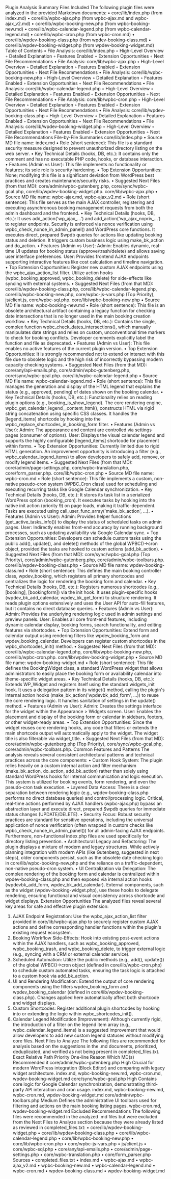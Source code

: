 Plugin Analysis Summary
Files Included
The following plugin files were analyzed in the provided Markdown documents:
• core/lib/index.php (from index.md)
• core/lib/wpbc-ajax.php (from wpbc-ajax.md and wpbc-ajax_v2.md)
• core/lib/wpbc-booking-new.php (from wpbc-booking-new.md)
• core/lib/wpbc-calendar-legend.php (from wpbc-calendar-legend.md)
• core/lib/wpbc-cron.php (from wpbc-cron.md)
• core/lib/wpdev-booking-class.php (from wpdev-booking-class.md)
• core/lib/wpdev-booking-widget.php (from wpdev-booking-widget.md)
Table of Contents
• File Analysis: core/lib/index.php
    ◦ High-Level Overview
    ◦ Detailed Explanation
    ◦ Features Enabled
    ◦ Extension Opportunities
    ◦ Next File Recommendations
• File Analysis: core/lib/wpbc-ajax.php
    ◦ High-Level Overview
    ◦ Detailed Explanation
    ◦ Features Enabled
    ◦ Extension Opportunities
    ◦ Next File Recommendations
• File Analysis: core/lib/wpbc-booking-new.php
    ◦ High-Level Overview
    ◦ Detailed Explanation
    ◦ Features Enabled
    ◦ Extension Opportunities
    ◦ Next File Recommendations
• File Analysis: core/lib/wpbc-calendar-legend.php
    ◦ High-Level Overview
    ◦ Detailed Explanation
    ◦ Features Enabled
    ◦ Extension Opportunities
    ◦ Next File Recommendations
• File Analysis: core/lib/wpbc-cron.php
    ◦ High-Level Overview
    ◦ Detailed Explanation
    ◦ Features Enabled
    ◦ Extension Opportunities
    ◦ Next File Recommendations
• File Analysis: core/lib/wpdev-booking-class.php
    ◦ High-Level Overview
    ◦ Detailed Explanation
    ◦ Features Enabled
    ◦ Extension Opportunities
    ◦ Next File Recommendations
• File Analysis: core/lib/wpdev-booking-widget.php
    ◦ High-Level Overview
    ◦ Detailed Explanation
    ◦ Features Enabled
    ◦ Extension Opportunities
    ◦ Next File Recommendations
File-by-File Summaries
core/lib/index.php
• Source MD file name: index.md
• Role (short sentence): This file is a standard security measure designed to prevent unauthorized directory listing on the web server.
• Key Technical Details (hooks, DB, etc.): It contains only the comment <?php // Silence is golden. ?> and has no executable PHP code, hooks, or database interaction.
• Features (Admin vs User): This file implements no functionality or features; its sole role is security hardening.
• Top Extension Opportunities: None; modifying this file is a significant deviation from WordPress best practices and creates maintenance/security risks.
• Suggested Next Files (from that MD): core/admin/wpbc-gutenberg.php, core/sync/wpbc-gcal.php, core/lib/wpdev-booking-widget.php.
core/lib/wpbc-ajax.php
• Source MD file name: wpbc-ajax.md, wpbc-ajax_v2.md
• Role (short sentence): This file serves as the main AJAX controller, registering and executing asynchronous booking management requests from both the admin dashboard and the frontend.
• Key Technical Details (hooks, DB, etc.): It uses add_action('wp_ajax_...') and add_action('wp_ajax_nopriv_...') to register endpoints. Security is enforced via nonce verification using wpbc_check_nonce_in_admin_panel() and WordPress core functions. It executes direct, prepared $wpdb queries for actions like updating booking status and deletion. It triggers custom business logic using make_bk_action and do_action.
• Features (Admin vs User): Admin: Enables dynamic, real-time UI updates for booking status (approve/trash/delete) and allows saving user interface preferences. User: Provides frontend AJAX endpoints supporting interactive features like cost calculation and timeline navigation.
• Top Extension Opportunities: Register new custom AJAX endpoints using the wpbc_ajax_action_list filter. Utilize action hooks (wpbc_booking_approved, wpbc_booking_delete) for side-effects like syncing with external systems.
• Suggested Next Files (from that MD): core/lib/wpdev-booking-class.php, core/lib/wpbc-calendar-legend.php, core/lib/wpbc-booking-new.php, core/wpbc-js-vars.php (Top Priority), js/client.js, core/wpbc-sql.php.
core/lib/wpbc-booking-new.php
• Source MD file name: wpbc-booking-new.md
• Role (short sentence): This file is an obsolete architectural artifact containing a legacy function for checking date intersections that is no longer used in the main booking creation workflow.
• Key Technical Details (hooks, DB, etc.): Contains the single, complex function wpbc_check_dates_intersections(), which manually manipulates date strings and relies on custom, unconventional time markers to check for booking conflicts. Developer comments explicitly label the function and file as deprecated.
• Features (Admin vs User): This file enables no active features of the current plugin version.
• Top Extension Opportunities: It is strongly recommended not to extend or interact with this file due to obsolete logic and the high risk of incorrectly bypassing modern capacity checking systems.
• Suggested Next Files (from that MD): core/any/api-emails.php, core/admin/wpbc-gutenberg.php, core/sync/wpbc-gcal.php.
core/lib/wpbc-calendar-legend.php
• Source MD file name: wpbc-calendar-legend.md
• Role (short sentence): This file manages the generation and display of the HTML legend that explains the status (e.g., approved, pending) of dates shown on the booking calendar.
• Key Technical Details (hooks, DB, etc.): Functionality relies on reading plugin options (e.g., booking_is_show_legend). The core rendering engine, wpbc_get_calendar_legend__content_html(), constructs HTML via rigid string concatenation using specific CSS classes. It handles the [legend_items] shortcode by hooking into the wpbc_replace_shortcodes_in_booking_form filter.
• Features (Admin vs User): Admin: The appearance and content are controlled via settings pages (consumer of options). User: Displays the visual calendar legend and supports the highly configurable [legend_items] shortcode for placement within forms.
• Top Extension Opportunities: Currently limited due to rigid HTML generation. An improvement opportunity is introducing a filter (e.g., wpbc_calendar_legend_items) to allow developers to safely add, remove, or modify legend items.
• Suggested Next Files (from that MD): core/admin/page-settings.php, core/wpbc-translation.php, core/form_parser.php.
core/lib/wpbc-cron.php
• Source MD file name: wpbc-cron.md
• Role (short sentence): This file implements a custom, non-native pseudo-cron system (WPBC_Cron class) used for scheduling and executing recurring tasks like Google Calendar synchronization.
• Key Technical Details (hooks, DB, etc.): It stores its task list in a serialized WordPress option (booking_cron). It executes tasks by hooking into the native init action (priority 9) on page loads, making it traffic-dependent. Tasks are executed using call_user_func_array('make_bk_action', ...).
• Features (Admin vs User): Admin: Provides helper functions (get_active_tasks_info()) to display the status of scheduled tasks on admin pages. User: Indirectly enables front-end accuracy by running background processes, such as updating availability via Google Calendar sync.
• Top Extension Opportunities: Developers can schedule custom tasks using the public add(), update(), and delete() methods of the global WPBC()->cron object, provided the tasks are hooked to custom actions (add_bk_action).
• Suggested Next Files (from that MD): core/sync/wpbc-gcal.php (Top Priority), core/admin/wpbc-gutenberg.php, core/admin/wpbc-toolbars.php.
core/lib/wpdev-booking-class.php
• Source MD file name: wpdev-booking-class.md
• Role (short sentence): This defines the main booking controller class, wpdev_booking, which registers all primary shortcodes and centralizes the logic for rendering the booking form and calendar.
• Key Technical Details (hooks, DB, etc.): Registers numerous shortcodes (e.g., [booking], [bookingform]) via the init hook. It uses plugin-specific hooks (wpdev_bk_add_calendar, wpdev_bk_get_form) to structure rendering. It reads plugin options extensively and uses the User API for auto-fill features, but it contains no direct database queries.
• Features (Admin vs User): Admin: Provides the underlying rendering logic used in admin settings and preview panels. User: Enables all core front-end features, including dynamic calendar display, booking forms, search functionality, and editing features via shortcodes.
• Top Extension Opportunities: Extend form and calendar output using rendering filters like wpdev_booking_form and wpdev_booking_calendar. Developers can register custom shortcodes in the wpbc_shortcodes_init() method.
• Suggested Next Files (from that MD): core/lib/wpbc-calendar-legend.php, core/lib/wpbc-booking-new.php, core/lib/wpbc-cron.php.
core/lib/wpdev-booking-widget.php
• Source MD file name: wpdev-booking-widget.md
• Role (short sentence): This file defines the BookingWidget class, a standard WordPress widget that allows administrators to easily place the booking form or availability calendar into theme-specific widget areas.
• Key Technical Details (hooks, DB, etc.): Extends WP_Widget and registers itself using the standard widgets_init hook. It uses a delegation pattern in its widget() method, calling the plugin's internal action hooks (make_bk_action('wpdevbk_add_form', ...)) to reuse the core rendering logic. It handles sanitation of settings in the update() method.
• Features (Admin vs User): Admin: Creates the settings interface for the widget within the Appearance > Widgets screen. User: Enables the placement and display of the booking form or calendar in sidebars, footers, or other widget-ready areas.
• Top Extension Opportunities: Since the widget reuses core rendering hooks, any code that filters or extends the main shortcode output will automatically apply to the widget. The widget title is also filterable via widget_title.
• Suggested Next Files (from that MD): core/admin/wpbc-gutenberg.php (Top Priority), core/sync/wpbc-gcal.php, core/admin/wpbc-toolbars.php.
Common Features and Patterns
The analysis reveals several consistent architectural patterns and technical practices across the core components:
• Custom Hook System: The plugin relies heavily on a custom internal action and filter mechanism (make_bk_action, do_action, add_bk_action) rather than solely using standard WordPress hooks for internal communication and logic execution. This system is utilized for booking events, form rendering, and even the pseudo-cron task execution.
• Layered Data Access: There is a clear separation between rendering logic (e.g., wpdev-booking-class.php performs no direct database queries) and control/processing logic. Critical, real-time actions performed by AJAX handlers (wpbc-ajax.php) bypass an abstraction layer and execute direct, prepared $wpdb queries for immediate status changes (UPDATE/DELETE).
• Security Focus: Robust security practices are standard for sensitive operations, including the universal application of nonce verification (often wrapped in custom checks like wpbc_check_nonce_in_admin_panel()) for all admin-facing AJAX endpoints. Furthermore, non-functional index.php files are used specifically for directory listing prevention.
• Architectural Legacy and Refactoring: The plugin displays a mixture of modern and legacy structures. While actively planning integration with modern APIs (like Gutenberg, suggested in next steps), older components persist, such as the obsolete date checking logic in core/lib/wpbc-booking-new.php and the reliance on a traffic-dependent, non-native pseudo-cron system.
• UI Centralization via Delegation: The complex rendering of the booking form and calendar is centralized within wpdev-booking-class.php and then exposed via internal action hooks (wpdevbk_add_form, wpdev_bk_add_calendar). External components, such as the widget (wpdev-booking-widget.php), use these hooks to delegate rendering, ensuring functional and visual consistency across shortcode and widget displays.
Extension Opportunities
The analyzed files reveal several key areas for safe and effective plugin extension:
1. AJAX Endpoint Registration: Use the wpbc_ajax_action_list filter provided in core/lib/wpbc-ajax.php to securely register custom AJAX actions and define corresponding handler functions within the plugin's existing request ecosystem.
2. Booking Workflow Side-Effects: Hook into existing post-event actions within the AJAX handlers, such as wpbc_booking_approved, wpbc_booking_trash, and wpbc_booking_delete, to trigger external logic (e.g., syncing with a CRM or external calendar service).
3. Scheduled Automation: Utilize the public methods (e.g., add(), update()) of the global WPBC()->cron object (defined in core/lib/wpbc-cron.php) to schedule custom automated tasks, ensuring the task logic is attached to a custom hook via add_bk_action.
4. UI and Rendering Modification: Extend the output of core rendering components using the filters wpdev_booking_form and wpdev_booking_calendar (defined in core/lib/wpdev-booking-class.php). Changes applied here automatically affect both shortcode and widget displays.
5. Custom Shortcodes: Register additional plugin shortcodes by hooking into or extending the logic within wpbc_shortcodes_init().
6. Calendar Legend Modification (Improvement): Although currently rigid, the introduction of a filter on the legend item array (e.g., wpbc_calendar_legend_items) is a suggested improvement that would allow developers to add new custom legend statuses without modifying core files.
Next Files to Analyze
The following files are recommended for analysis based on the suggestions in the .md documents, prioritized, deduplicated, and verified as not being present in completed_files.txt.
Exact Relative Path
Priority
One-line Reason
Which MD(s) Recommended it
core/admin/wpbc-gutenberg.php
High
Crucial for modern WordPress integration (Block Editor) and comparing with legacy widget architecture.
index.md, wpbc-booking-new.md, wpbc-cron.md, wpdev-booking-widget.md
core/sync/wpbc-gcal.php
High
Contains core logic for Google Calendar synchronization, demonstrating third-party API interaction and cron usage.
index.md, wpbc-booking-new.md, wpbc-cron.md, wpdev-booking-widget.md
core/admin/wpbc-toolbars.php
Medium
Defines the administrative UI toolbars used for filtering and actions on the main booking listing pages.
wpbc-cron.md, wpdev-booking-widget.md
Excluded Recommendations
The following files were recommended in the analyzed .md files but were excluded from the Next Files to Analyze section because they were already listed as reviewed in completed_files.txt:
• core/lib/wpdev-booking-widget.php
• core/lib/wpdev-booking-class.php
• core/lib/wpbc-calendar-legend.php
• core/lib/wpbc-booking-new.php
• core/lib/wpbc-cron.php
• core/wpbc-js-vars.php
• js/client.js
• core/wpbc-sql.php
• core/any/api-emails.php
• core/admin/page-settings.php
• core/wpbc-translation.php
• core/form_parser.php
Sources
• completed_files.txt
• index.md
• wpbc-ajax.md
• wpbc-ajax_v2.md
• wpbc-booking-new.md
• wpbc-calendar-legend.md
• wpbc-cron.md
• wpdev-booking-class.md
• wpdev-booking-widget.md

